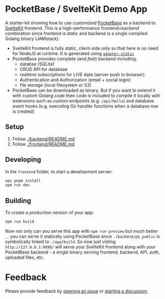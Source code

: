 # PocketBase / SvelteKit Demo App

A starter-kit showing how to use _customized_
[PocketBase](https://pocketbase.io/) as a backend
to [SvelteKit](https://kit.svelte.dev) frontend.
This is a high-performance frontend+backend combination since frontend
is static and backend is a single compiled Golang binary (JAMstack).

- SvelteKit frontend is fully static, client-side only so that here is no need
  for NodeJS at runtime. It is generated using [`adapter-static`](https://github.com/sveltejs/kit/tree/master/packages/adapter-static)
- PocketBase provides complete (and _fast_) backend including:
  - databse (SQLite)
  - CRUD API for database
  - realtime subscriptions for LIVE data (server push to browser)
  - Authentication and Authorization (email + social login)
  - file storage (local filesystem or S3)
- PocketBase can be downloaded as binary. But if you want to extend it with
  custom Golang code then code is included to compile it locally with
  extensions such as custom endpoints (e.g. `/api/hello`) and database event
  hooks (e.g. executing Go handler functions when a database row is created)

## Setup

1. Follow [./backend/README.md](./backend/README.md)
2. Follow [./frontend/README.md](./frontend/README.md)

## Developing

In the `frontend` folder, to start a development server:

```bash
npx pnpm install
npm run dev
```

## Building

To create a production version of your app:

```bash
npm run build
```

Now not only can you serve this app with `npm run preview` but much better ...
you can serve it statically using PocketBase since `./backend/pb_public` is
symbolically linked to `./app/build`.
So now just visting `http://127.0.0.1:8090/`
will serve your SvelteKit frontend along with your PocketBase backend - a
single binary serving frontend, backend, API, auth, uploaded files, etc.

# Feedback

Please provide feedback by
[opening an issue](https://github.com/spinspire/pocketbase-sveltekit-starter/issues/new)
or
[starting a discussion](https://github.com/spinspire/pocketbase-sveltekit-starter/discussions).
